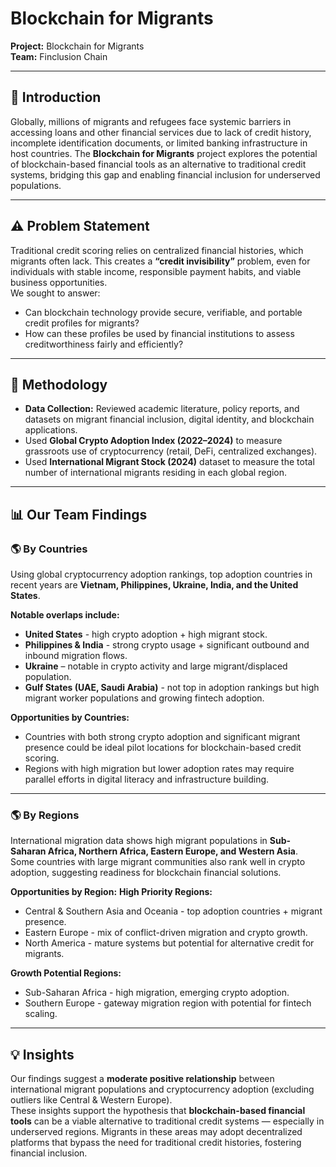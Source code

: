 # Blockchain for Migrants

**Project:** Blockchain for Migrants  
**Team:** Finclusion Chain  

---

## 📝 Introduction

Globally, millions of migrants and refugees face systemic barriers in accessing loans and other financial services due to lack of credit history, incomplete identification documents, or limited banking infrastructure in host countries. The **Blockchain for Migrants** project explores the potential of blockchain-based financial tools as an alternative to traditional credit systems, bridging this gap and enabling financial inclusion for underserved populations.

---

## ⚠ Problem Statement

Traditional credit scoring relies on centralized financial histories, which migrants often lack. This creates a **“credit invisibility”** problem, even for individuals with stable income, responsible payment habits, and viable business opportunities.  
We sought to answer:

- Can blockchain technology provide secure, verifiable, and portable credit profiles for migrants?
- How can these profiles be used by financial institutions to assess creditworthiness fairly and efficiently?

---

## 🔬 Methodology

- **Data Collection:** Reviewed academic literature, policy reports, and datasets on migrant financial inclusion, digital identity, and blockchain applications.
- Used **Global Crypto Adoption Index (2022–2024)** to measure grassroots use of cryptocurrency (retail, DeFi, centralized exchanges).
- Used **International Migrant Stock (2024)** dataset to measure the total number of international migrants residing in each global region.

---

## 📊 Our Team Findings

### 🌎 By Countries

Using global cryptocurrency adoption rankings, top adoption countries in recent years are **Vietnam, Philippines, Ukraine, India, and the United States**.

**Notable overlaps include:**

- **United States** - high crypto adoption + high migrant stock.
- **Philippines & India** - strong crypto usage + significant outbound and inbound migration flows.
- **Ukraine** – notable in crypto activity and large migrant/displaced population.
- **Gulf States (UAE, Saudi Arabia)** - not top in adoption rankings but high migrant worker populations and growing fintech adoption.

**Opportunities by Countries:**

- Countries with both strong crypto adoption and significant migrant presence could be ideal pilot locations for blockchain-based credit scoring.
- Regions with high migration but lower adoption rates may require parallel efforts in digital literacy and infrastructure building.

---

### 🌎 By Regions

International migration data shows high migrant populations in **Sub-Saharan Africa, Northern Africa, Eastern Europe, and Western Asia**.  
Some countries with large migrant communities also rank well in crypto adoption, suggesting readiness for blockchain financial solutions.

**Opportunities by Region:**
**High Priority Regions:**

- Central & Southern Asia and Oceania - top adoption countries + migrant presence.
- Eastern Europe - mix of conflict-driven migration and crypto growth.
- North America - mature systems but potential for alternative credit for migrants.

**Growth Potential Regions:**

- Sub-Saharan Africa - high migration, emerging crypto adoption.
- Southern Europe - gateway migration region with potential for fintech scaling.

---

## 💡 Insights

Our findings suggest a **moderate positive relationship** between international migrant populations and cryptocurrency adoption (excluding outliers like Central & Western Europe).  
These insights support the hypothesis that **blockchain-based financial tools** can be a viable alternative to traditional credit systems — especially in underserved regions. Migrants in these areas may adopt decentralized platforms that bypass the need for traditional credit histories, fostering financial inclusion.
